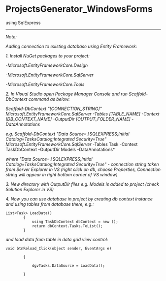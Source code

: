 # ProjectsGenerator_WindowsForms
using SqlExpress
** **
*Note:*

*Adding connection to existing database using Entity Framework:*

*1. Install NuGet packages to your project:*

*-Microsoft.EntityFrameworkCore.Design*

*-Microsoft.EntityFrameworkCore.SqlServer*

*-Microsoft.EntityFrameworkCore.Tools*

*2. In Visual Studio open Package Manager Console and run Scaffold-DbContext command as below:*

*Scaffold-DbContext "[CONNECTION_STRING]" Microsoft.EntityFrameworkCore.SqlServer -Tables [TABLE_NAME]
-Context [DB_CONTEXT_NAME] -OutputDir [OUTPUT_FOLDER_NAME] -DataAnnotations*

  *e.g. Scaffold-DbContext "Data Source=.\SQLEXPRESS;Initial Catalog=TasksCatalog;Integrated Security=True" Microsoft.EntityFrameworkCore.SqlServer*
  -Tables Task -Context TaskDbContext -OutputDir Models -DataAnnotations*

  *where "Data Source=.\SQLEXPRESS;Initial Catalog=TasksCatalog;Integrated Security=True" - connection string taken from Server Explorer in VS*
  *(right click on db, choose Properties, Connection string will appear in right bottom corner of VS window)*

*3. New directory with OutputDir files e.g. Models is added to project (check Solution Explorer in VS)*

*4. Now you can use database in project by creating db context instance and using tables from database there, e.g.:*

```
List<Task> LoadData()
        {
            using TaskDbContext dbContext = new ();
            return dbContext.Tasks.ToList();
        }
 ```
        
*and load data from table in data grid view control:*

```
void btnReload_Click(object sender, EventArgs e)

        {
        
            dgvTasks.DataSource = LoadData();
            
        }
```
